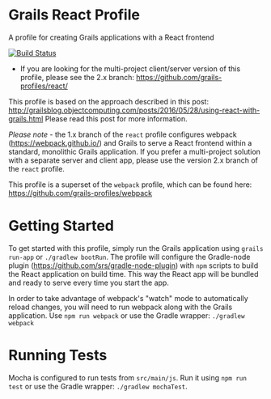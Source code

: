 # Grails React Profile
A profile for creating Grails applications with a React frontend

[![Build Status](https://travis-ci.org/grails-profiles/react.svg?branch=master)](https://travis-ci.org/grails-profiles/react)

 - If you are looking for the multi-project client/server version of this profile, please see the 2.x branch: https://github.com/grails-profiles/react/

This profile is based on the approach described in this post: http://grailsblog.objectcomputing.com/posts/2016/05/28/using-react-with-grails.html  Please read this post for more information.

*Please note* - the 1.x branch of the `react` profile configures webpack (https://webpack.github.io/) and Grails to serve a React frontend within a standard, monolithic Grails application. If you prefer a multi-project solution with a separate server and client app, please use the version 2.x branch of the `react` profile.

This profile is a superset of the `webpack` profile, which can be found here: https://github.com/grails-profiles/webpack

# Getting Started

To get started with this profile, simply run the Grails application using `grails run-app` or `./gradlew bootRun`. The profile will configure the Gradle-node plugin (https://github.com/srs/gradle-node-plugin) with `npm` scripts to build the React application on build time. This way the React app will be bundled and ready to serve every time you start the app.

In order to take advantage of webpack's "watch" mode to automatically reload changes, you will need to run webpack along with the Grails application. Use `npm run webpack` or use the Gradle wrapper: `./gradlew webpack`

# Running Tests

Mocha is configured to run tests from `src/main/js`. Run it using `npm run test` or use the Gradle wrapper: `./gradlew mochaTest`.

